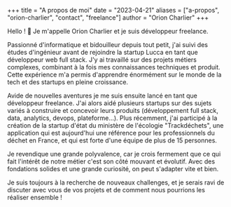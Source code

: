 +++
title = "A propos de moi"
date = "2023-04-21"
aliases = ["a-propos", "orion-charlier", "contact", "freelance"]
author = "Orion Charlier"
+++

Hello ! 👋
Je m'appelle Orion Charlier et je suis développeur freelance.

Passionné d'informatique et bidouilleur depuis tout petit, j'ai suivi des études d'ingénieur avant de rejoindre la startup Lucca en tant que développeur web full stack. J'y ai travaillé sur des projets métiers complexes, combinant à la fois mes connaissances techniques et produit. Cette expérience m'a permis d'apprendre énormément sur le monde de la tech et des startups en pleine croissance.

Avide de nouvelles aventures je me suis ensuite lancé en tant que développeur freelance. J'ai alors aidé plusieurs startups sur des sujets variés à construire et concevoir leurs produits (développement full stack, data, analytics, devops, plateforme...).
Plus récemment, j'ai participé à la création de la startup d'état du ministère de l'écologie "Trackdéchets", une application qui est aujourd'hui une référence pour les professionnels du déchet en France, et qui est forte d'une équipe de plus de 15 personnes.

Je revendique une grande polyvalence, car je crois fermement que ce qui fait l'intérêt de notre métier c'est son côté mouvant et évolutif. Avec des fondations solides et une grande curiosité, on peut s'adapter vite et bien.

Je suis toujours à la recherche de nouveaux challenges, et je serais ravi de discuter avec vous de vos projets et de comment nous pourrions les réaliser ensemble !
